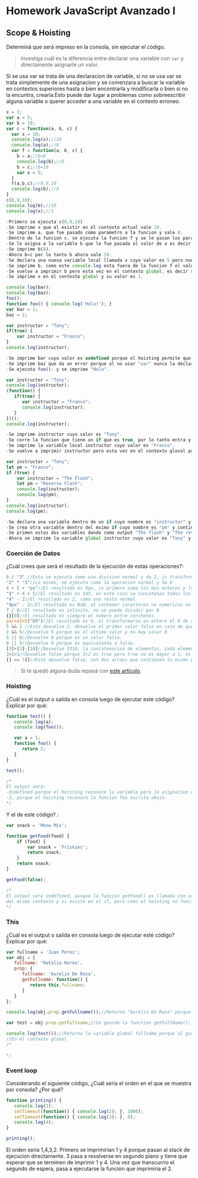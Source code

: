 
# Homework JavaScript Avanzado I

## Scope & Hoisting

Determiná que será impreso en la consola, sin ejecutar el código.

> Investiga cuál es la diferencia entre declarar una variable con `var` y directamente asignarle un valor.

Si se usa var se trata de una declaracion de variable, si no se usa var se trata simplemente de una asignacion y se comenzara a buscar la variable en contextos superiores hasta
o bien encontrarla y modificarla o bien si no la encuntra, crearla.Esto puede dar lugar a problemas como sobreescribir alguna variable o querer acceder a una variable en el
contexto erroneo.

```javascript
x = 1;
var a = 5;
var b = 10;
var c = function(a, b, c) {
  var x = 10;
  console.log(x);//10
  console.log(a);//8
  var f = function(a, b, c) {
    b = a;//b=8
    console.log(b);//8
    b = c;//b=10
    var x = 5;
  }
  f(a,b,c);//8,9,10
  console.log(b);//9
}
c(8,9,10);
console.log(b);//10
console.log(x);//1

-Primero se ejecuta c(8,9,10)
-Se imprime x que al existir en el contexto actual vale 10.
-Se imprime a, que fue pasado como parametro a la funcion y vale 8.
-Dentro de la funcion c, se ejecuta la funcion f y se le pasan los parametros a,b,c que son los mismos que fueron pasado a la funcion c (8,9,10)
-Se le asigna a la variable b que le fue pasada el valor de a es decir b=8.
-Se imprime b(8).
-Ahora b=c por lo tanto b ahora vale 10.
-Se declara una nueva variable local llamada x cuyo valor es 5 pero nunca es usada.
-Se imprime b, como este console.log esta fuera de la funcion f el valor que se imprimira sera el de la b de la funcion f cuyo valor no cambio, es decir 9.
-Se vuelve a imprimir b pero esta vez en el contexto global, es decir su valor es 10.
-Se imprime x en el contexto global y su valor es 1.
```

```javascript
console.log(bar);
console.log(baz);
foo();
function foo() { console.log('Hola!'); }
var bar = 1;
baz = 2;
```

```javascript
var instructor = "Tony";
if(true) {
    var instructor = "Franco";
}
console.log(instructor);

-Se imprime bar cuyo valor es undefined porque el hoisting permite que la variable sea reconocida pero no su valor.
-Se imprime baz que da un error porque al no usar "var" nunca la declaramos solo hicimos una asignacion de valor.
-Se ejecuta foo(); y se imprime "Hola".
```


```javascript
var instructor = "Tony";
console.log(instructor);
(function() {
   if(true) {
      var instructor = "Franco";
      console.log(instructor);
   }
})();
console.log(instructor);

-Se imprime instructor cuyo valor es "Tony".
-Se corre la funcion que tiene un if que es true, por lo tanto entra y crea una nueva variable local Instructor cuyo valor es "Franco".
-Se imprime la variable local instructor cuyo valor es "Franco".
-Se vuelve a imprimir instructor pero esta vez en el contexto gloval por lo que su valor es "Tony";

```

```javascript
var instructor = "Tony";
let pm = "Franco";
if (true) {
    var instructor = "The Flash";
    let pm = "Reverse Flash";
    console.log(instructor);
    console.log(pm);
}
console.log(instructor);
console.log(pm);

-Se declara una variable dentro de un if cuyo nombre es "instructor" y contiene "The flash" pero como esta ya existia dentro del mismo contexto se sobreescribe su contenido anterior que era "Tony".
-Se crea otra variable dentro del msimo if cuyo nombre es "pm" y contiene "Reverse flash", pero al se declarada con 'let', solo sera valida dentro del bloque de codigo if.
-Se primen estas dos variables dando como output "The flash" y "The reverse flash". 
-Ahora se imprime la variable global instructor cuyo valor es "Tony" y pm cuyo valor global es "Franco".
```
### Coerción de Datos

¿Cuál crees que será el resultado de la ejecución de estas operaciones?:

```javascript
6 / "3" //Esto se ejecuta como una division normal y da 2, js transforma el string en un entero automaticamente.
"2" * "3"//Lo mismo, se ejecuta como la operacion normal y da 6
4 + 5 + "px"//El resultado es 9px, js primero suma los dos enteros y luego concatena px, el resultado es un string
"$" + 4 + 5//El resultado es $45, en este caso se concatenan todos los elementos en lugar de sumarse, si 4 y 5 se escriben entre () si son sumados.
"4" - 2//El resultado es 2, como una resta normal
"4px" - 2//El resultado es NaN, al contener caracteres no numericos no es posible realizar una operacion entre un string y un entero
7 / 0//El resultado es infinito, no se puede dividir por 0
{}[0]//El resultado es siempre el numero entre corchetes.
parseInt("09")//El resultado es 9, al transformarse en entero el 0 de adelante se borra.
5 && 2 //Esto devuelve 2, devuelve el primer valor falso en caso de que exista porque si en un AND existe algun valor false este devolvera false, si no hay valor falso como en este caso devuelve el ultimo valor.
2 && 5//Devuelve 5 porque es el ultimo valor y no hay valor 0
5 || 0//Devuelve 0 porque es un valor falso.
0 || 5//Devuelve 0 porque es equivalente a false.
[3]+[3]-[10]//Devuelve 3310, la concatenacion de elementos, cada elemento es tomado como un string
3>2>1//Devuelve false porque 3>2 es true pero true no es mayor a 1, es igual
[] == ![]//Esto devuelve false, son dos arrays que contienen lo mismo pero son DIFERENTES arrays, son como dos tazas que pueden verse igual pero no son las mismas de todas formas.
```

> Si te quedó alguna duda repasá con [este artículo](http://javascript.info/tutorial/object-conversion).


### Hoisting

¿Cuál es el output o salida en consola luego de ejecutar este código? Explicar por qué:

```javascript
function test() {
   console.log(a);
   console.log(foo());

   var a = 1;
   function foo() {
      return 2;
   }
}

test();

/*
El output sera:
-Undefined porque el hoisting reconoce la variable pero la asignacion de valor.
-2, porque el hoisting reconoce la funcion foo escrita abajo.
*/

```

Y el de este código? :

```javascript
var snack = 'Meow Mix';

function getFood(food) {
    if (food) {
        var snack = 'Friskies';
        return snack;
    }
    return snack;
}

getFood(false);

/*
El output sera undefined, aunque la funcion getFood() es llamada con un false y no deberia entrar en el if, cuando llega al return snack, busca si existe una declaracion dentro
del mismo contexto y si existe en el if, pero como el hoisting no funciona no funciona con el contenido de una variable devuelve undefined.
*/
```


### This

¿Cuál es el output o salida en consola luego de ejecutar esté código? Explicar por qué:

```javascript
var fullname = 'Juan Perez';
var obj = {
   fullname: 'Natalia Nerea',
   prop: {
      fullname: 'Aurelio De Rosa',
      getFullname: function() {
         return this.fullname;
      }
   }
};

console.log(obj.prop.getFullname());//Retorna "Aurelio De Rosa" porque en este caso this esta apuntando al objeto prop que es su padre.

var test = obj.prop.getFullname;//Se guarda la function getFullName(); en una variable

console.log(test());//Retorna la variable global fullname porque al guardar la funcion getFullname en la variable test, al ejecutarla ahora estamos corriendo la funcion
//En el contexto global
/*

*/
```

### Event loop

Considerando el siguiente código, ¿Cuál sería el orden en el que se muestra por consola? ¿Por qué?

```javascript
function printing() {
   console.log(1);
   setTimeout(function() { console.log(2); }, 1000);
   setTimeout(function() { console.log(3); }, 0);
   console.log(4);
}

printing();
```
El orden seria 1,4,3,2.
Primero se imprimirian 1 y 4 porque pasan al stack de ejecucion directamente.
3 pasa a resolverse en segundo plano y tiene que esperar que se terminen de imprimir 1 y 4.
Una vez que transcurrio el segundo de espera, pasa a ejecutarse la funcion que imprimiria el 2.

